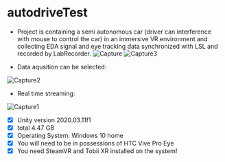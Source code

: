 # autodriveTest
* Project is containing a semi autonomous car (driver can interference with mouse to control the car) in an immersive VR environment and collecting EDA signal and eye tracking data synchronized with LSL and recorded by LabRecorder. 
![Capture](https://user-images.githubusercontent.com/63006273/136775347-e0a68b1a-5755-4d8c-a74d-470c730ddc9f.PNG)
![Capture3](https://user-images.githubusercontent.com/63006273/136775357-7b2ef84e-6000-4466-b656-171aedd235e6.PNG)


* Data aqusition can be selected:

![Capture2](https://user-images.githubusercontent.com/63006273/136775935-cb8a4fda-aea7-4cba-903b-22110544cb84.PNG)


* Real time streaming:

![Capture1](https://user-images.githubusercontent.com/63006273/136777327-e912757b-64d5-40ad-bbfc-eb981b95a1c1.PNG)



 - [x] Unity version 2020.03.11f1
 - [x] total 4.47 GB 
 - [x] Operating System: Windows 10 home
 - [x] You will need to be in possessions of HTC Vive Pro Eye
 - [x] You need SteamVR and Tobii XR installed on the system!
